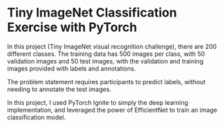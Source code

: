 # Tiny ImageNet Classification Exercise with PyTorch

In this project (Tiny ImageNet visual recognition challenge), there are 200 different classes. The training data has 500 images per class, with 50 validation images and 50 test images, with the validation and training images provided with labels and annotations. 

The problem statement requires participants to predict labels, without needing to annotate the test images.

In this project, I used PyTorch Ignite to simply the deep learning implementation, and leveraged the power of EfficientNet to train an image classification model.
